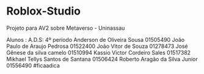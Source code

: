 # Roblox-Studio
Projeto para AV2 sobre Metaverso - Uninassau

Alunos :
A.D.S: 4º período
Anderson de Oliveira Sousa  01505490
João Paulo de Araujo Pedrosa  01522400
João Vitor de Souza 01278473
José Gênese da silva camelo  01510994
Kassio Victor Cordeiro Sales	01517382
Mikhael Tellys Santos de Santana	01506424
Roberto Aragão da Silva Junior	01556490
#ficaadica
